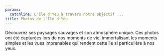 ```yaml
---
params:
  catchline: L'Île d'Yeu à travers notre objectif ...
title: Photos de l'Île d'Yeu
---
```


Découvrez ses paysages sauvages et son atmosphère unique. Ces photos ont été capturées lors de nos moments de vie, immortalisant les moments simples et les vues imprenables qui rendent cette île si particulière à nos yeux.